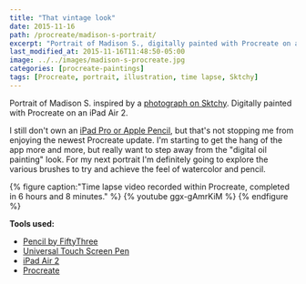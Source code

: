 ```yaml
---
title: "That vintage look"
date: 2015-11-16
path: /procreate/madison-s-portrait/
excerpt: "Portrait of Madison S., digitally painted with Procreate on an iPad."
last_modified_at: 2015-11-16T11:48:50-05:00
image: ../../images/madison-s-procreate.jpg
categories: [procreate-paintings]
tags: [Procreate, portrait, illustration, time lapse, Sktchy]
---
```


Portrait of Madison S. inspired by a [photograph on Sktchy](https://sktchy.com/clIrcc). Digitally painted with Procreate on an iPad Air 2. 

I still don't own an [iPad Pro or Apple Pencil](/articles/ipad-pro/), but that's not stopping me from enjoying the newest Procreate update. I'm starting to get the hang of the app more and more, but really want to step away from the "digital oil painting" look. For my next portrait I'm definitely going to explore the various brushes to try and achieve the feel of watercolor and pencil.

{% figure caption:"Time lapse video recorded within Procreate, completed in 6 hours and 8 minutes." %}
{% youtube ggx-gAmrKiM %}
{% endfigure %}

**Tools used:**

- [Pencil by FiftyThree](https://www.amazon.com/FiftyThree-Digital-Stylus-Pencil-iPhone/dp/B01JJBUYR4/ref=as_li_ss_tl?keywords=pencil+53&qid=1550586265&s=gateway&sr=8-3&linkCode=ll1&tag=mademist-20&linkId=0134793cb840affff60f2e45a7f64678&language=en_US)
- [Universal Touch Screen Pen](https://www.amazon.com/gp/product/B00575TN42/ref=as_li_ss_tl?ie=UTF8&camp=1789&creative=390957&creativeASIN=B00575TN42&linkCode=as2&tag=mademist-20)
- [iPad Air 2](https://en.wikipedia.org/wiki/IPad_Air_2)
- [Procreate](https://procreate.art/)
